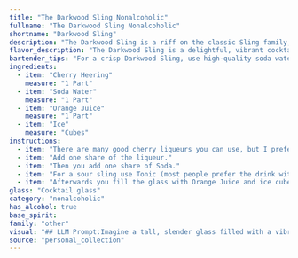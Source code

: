 ```yaml
---
title: "The Darkwood Sling Nonalcoholic"
fullname: "The Darkwood Sling Nonalcoholic"
shortname: "Darkwood Sling"
description: "The Darkwood Sling is a riff on the classic Sling family, a group of long, refreshing drinks popular in the 19th century. Its cherry liqueur base, soda water, and citrus fruit twist are reminiscent of the Sling's versatility and adaptability, making it a modern take on a historic cocktail. "
flavor_description: "The Darkwood Sling is a delightful, vibrant cocktail with a playful balance. The Cherry Heering delivers a rich cherry sweetness and a hint of almond, while the soda water adds refreshing effervescence. The orange juice brings a bright citrus tang, cutting through the sweetness and adding a touch of acidity. The ice chills the drink and creates a smooth, velvety texture.  "
bartender_tips: "For a crisp Darkwood Sling, use high-quality soda water and freshly squeezed orange juice.  Chill your glass beforehand.  When mixing, use a bar spoon to gently stir, ensuring the Cherry Heering blends well with the other ingredients.  Avoid over-shaking as this can dilute the flavors.  A splash of grenadine can add a beautiful red hue and deepen the cherry notes. "
ingredients:
  - item: "Cherry Heering"
    measure: "1 Part"
  - item: "Soda Water"
    measure: "1 Part"
  - item: "Orange Juice"
    measure: "1 Part"
  - item: "Ice"
    measure: "Cubes"
instructions:
  - item: "There are many good cherry liqueurs you can use, but I prefere Heering."
  - item: "Add one share of the liqueur."
  - item: "Then you add one share of Soda."
  - item: "For a sour sling use Tonic (most people prefer the drink without Tonic)."
  - item: "Afterwards you fill the glass with Orange Juice and ice cubes."
glass: "Cocktail glass"
category: "nonalcoholic"
has_alcohol: true
base_spirit:
family: "other"
visual: "## LLM Prompt:Imagine a tall, slender glass filled with a vibrant symphony of colors. At the bottom, a deep ruby red pool of **Cherry Heering** shimmers, reflecting the light like a polished gemstone. Above, a cascade of sparkling **soda water** dances with the red, creating a playful gradient of crimson and white. A touch of sunshine arrives in the form of **orange juice**, adding a golden glow to the top of the drink,  creating a beautiful layering effect. The whole concoction is crowned with a halo of **ice**, reflecting the light and adding a touch of cool, crispness. **Describe this scene as a cocktail named Darkwood Sling.** "
source: "personal_collection"
---
```


